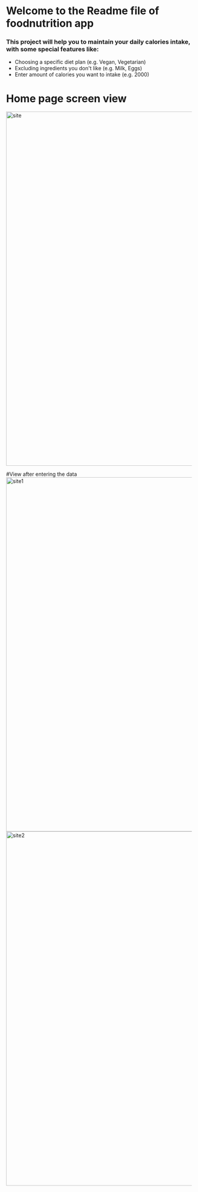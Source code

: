 # Welcome to the Readme file of foodnutrition app
### This project will help you to maintain your daily calories intake, with some special features like:
- Choosing a specific diet plan (e.g. Vegan, Vegetarian)
- Excluding ingredients you don't like (e.g. Milk, Eggs)
- Enter amount of calories you want to intake (e.g. 2000)
# Home page screen view
<img width="960" alt="site" src="https://user-images.githubusercontent.com/86524409/148634545-56b287b3-fa5b-4482-8498-9477a2b18ad6.png">

#View after entering the data
<img width="960" alt="site1" src="https://user-images.githubusercontent.com/86524409/148634596-f01b5045-163a-44cb-88e9-c248246841ea.png">
<img width="960" alt="site2" src="https://user-images.githubusercontent.com/86524409/148634599-ab828a24-f865-45d1-964b-b2b0f22ac39a.png">

